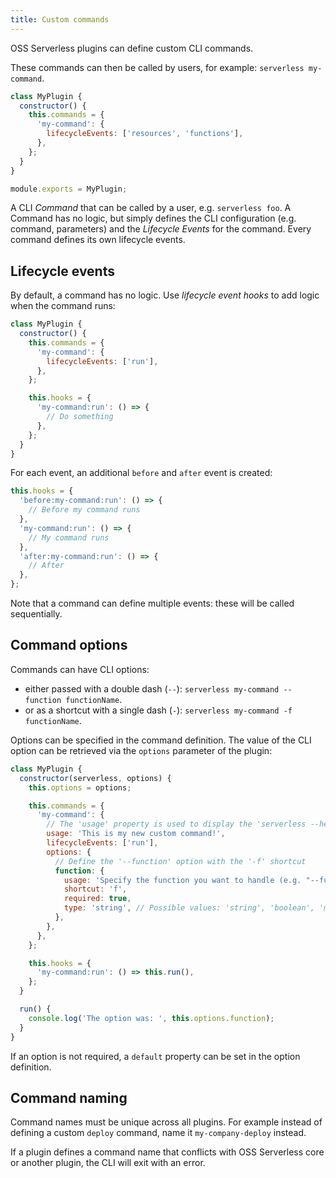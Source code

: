 ```yaml
---
title: Custom commands
---
```


OSS Serverless plugins can define custom CLI commands.

These commands can then be called by users, for example: `serverless my-command`.

```javascript
class MyPlugin {
  constructor() {
    this.commands = {
      'my-command': {
        lifecycleEvents: ['resources', 'functions'],
      },
    };
  }
}

module.exports = MyPlugin;
```

A CLI _Command_ that can be called by a user, e.g. `serverless foo`. A Command has no logic, but simply defines the CLI configuration (e.g. command, parameters) and the _Lifecycle Events_ for the command. Every command defines its own lifecycle events.

## Lifecycle events

By default, a command has no logic. Use _lifecycle event hooks_ to add logic when the command runs:

```javascript
class MyPlugin {
  constructor() {
    this.commands = {
      'my-command': {
        lifecycleEvents: ['run'],
      },
    };

    this.hooks = {
      'my-command:run': () => {
        // Do something
      },
    };
  }
}
```

For each event, an additional `before` and `after` event is created:

```js
this.hooks = {
  'before:my-command:run': () => {
    // Before my command runs
  },
  'my-command:run': () => {
    // My command runs
  },
  'after:my-command:run': () => {
    // After
  },
};
```

Note that a command can define multiple events: these will be called sequentially.

## Command options

Commands can have CLI options:

- either passed with a double dash (`--`): `serverless my-command --function functionName`.
- or as a shortcut with a single dash (`-`): `serverless my-command -f functionName`.

Options can be specified in the command definition. The value of the CLI option can be retrieved via the `options` parameter of the plugin:

```javascript
class MyPlugin {
  constructor(serverless, options) {
    this.options = options;

    this.commands = {
      'my-command': {
        // The 'usage' property is used to display the 'serverless --help' output
        usage: 'This is my new custom command!',
        lifecycleEvents: ['run'],
        options: {
          // Define the '--function' option with the '-f' shortcut
          function: {
            usage: 'Specify the function you want to handle (e.g. "--function myFunction")',
            shortcut: 'f',
            required: true,
            type: 'string', // Possible values: 'string', 'boolean', 'multiple'
          },
        },
      },
    };

    this.hooks = {
      'my-command:run': () => this.run(),
    };
  }

  run() {
    console.log('The option was: ', this.options.function);
  }
}
```

If an option is not required, a `default` property can be set in the option definition.

## Command naming

Command names must be unique across all plugins. For example instead of defining a custom `deploy` command, name it `my-company-deploy` instead.

If a plugin defines a command name that conflicts with OSS Serverless core or another plugin, the CLI will exit with an error.
